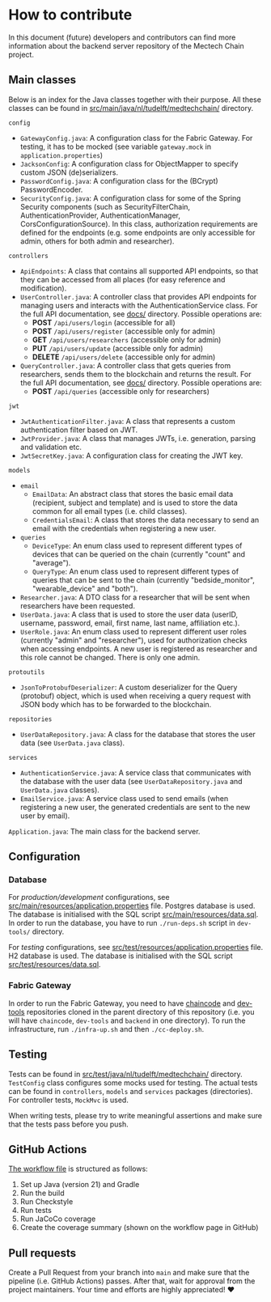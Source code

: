 # How to contribute

In this document (future) developers and contributors can find more information about the backend server repository of the Mectech Chain project.

## Main classes

Below is an index for the Java classes together with their purpose. All these classes can be found in [src/main/java/nl/tudelft/medtechchain/](src/main/java/nl/tudelft/medtechchain/) directory.

`config`
- `GatewayConfig.java`: A configuration class for the Fabric Gateway. For testing, it has to be mocked (see variable `gateway.mock` in `application.properties`)
- `JacksonConfig`: A configuration class for ObjectMapper to specify custom JSON (de)serializers.
- `PasswordConfig.java`: A configuration class for the (BCrypt) PasswordEncoder.
- `SecurityConfig.java`: A configuration class for some of the Spring Security components (such as SecurityFilterChain, AuthenticationProvider, AuthenticationManager, CorsConfigurationSource). In this class, authorization requirements are defined for the endpoints (e.g. some endpoints are only accessible for admin, others for both admin and researcher).

`controllers`
- `ApiEndpoints`: A class that contains all supported API endpoints, so that they can be accessed from all places (for easy reference and modification).
- `UserController.java`: A controller class that provides API endpoints for managing users and interacts with the AuthenticationService class. For the full API documentation, see [docs/](docs/) directory. Possible operations are:
  - **POST** `/api/users/login` (accessible for all)
  - **POST** `/api/users/register` (accessible only for admin)
  - **GET** `/api/users/researchers` (accessible only for admin)
  - **PUT** `/api/users/update` (accessible only for admin)
  - **DELETE** `/api/users/delete` (accessible only for admin)
- `QueryController.java`: A controller class that gets queries from researchers, sends them to the blockchain and returns the result. For the full API documentation, see [docs/](docs/) directory. Possible operations are:
    - **POST** `/api/queries` (accessible only for researchers)

`jwt`
- `JwtAuthenticationFilter.java`: A class that represents a custom authentication filter based on JWT.
- `JwtProvider.java`: A class that manages JWTs, i.e. generation, parsing and validation etc.
- `JwtSecretKey.java`: A configuration class for creating the JWT key.

`models`
- `email`
  - `EmailData`: An abstract class that stores the basic email data (recipient, subject and template) and is used to store the data common for all email types (i.e. child classes).
  - `CredentialsEmail`: A class that stores the data necessary to send an email with the credentials when registering a new user.
- `queries`
  - `DeviceType`: An enum class used to represent different types of devices that can be queried on the chain (currently "count" and "average").
  - `QueryType`: An enum class used to represent different types of queries that can be sent to the chain (currently "bedside_monitor", "wearable_device" and "both").
- `Researcher.java`: A DTO class for a researcher that will be sent when researchers have been requested.
- `UserData.java`: A class that is used to store the user data (userID, username, password, email, first name, last name, affiliation etc.).
- `UserRole.java`: An enum class used to represent different user roles (currently "admin" and "researcher"), used for authorization checks when accessing endpoints. A new user is registered as researcher and this role cannot be changed. There is only one admin.

`protoutils`
- `JsonToProtobufDeserializer`: A custom deserializer for the Query (protobuf) object, which is used when receiving a query request with JSON body which has to be forwarded to the blockchain.

`repositories`
- `UserDataRepository.java`: A class for the database that stores the user data (see `UserData.java` class).

`services`
- `AuthenticationService.java`: A service class that communicates with the database with the user data (see `UserDataRepository.java` and `UserData.java` classes).
- `EmailService.java`: A service class used to send emails (when registering a new user, the generated credentials are sent to the new user by email).

`Application.java`: The main class for the backend server.

## Configuration

### Database

For *production/development* configurations, see [src/main/resources/application.properties](src/main/resources/application.properties) file. Postgres database is used. The database is initialised with the SQL script [src/main/resources/data.sql](src/main/resources/data.sql). In order to run the database, you have to run `./run-deps.sh` script in `dev-tools/` directory.

For *testing* configurations, see [src/test/resources/application.properties](src/test/resources/application.properties) file. H2 database is used. The database is initialised with the SQL script [src/test/resources/data.sql](src/test/resources/data.sql).

### Fabric Gateway

In order to run the Fabric Gateway, you need to have [chaincode](https://github.com/MedTechChain/chaincode) and [dev-tools](https://github.com/MedTechChain/dev-tools) repositories cloned in the parent directory of this repository (i.e. you will have `chaincode`, `dev-tools` and `backend` in one directory). To run the infrastructure, run `./infra-up.sh` and then `./cc-deploy.sh`.

## Testing

Tests can be found in [src/test/java/nl/tudelft/medtechchain/](src/test/java/nl/tudelft/medtechchain/) directory. `TestConfig` class configures some mocks used for testing. The actual tests can be found in `controllers`, `models` and `services` packages (directories). For controller tests, `MockMvc` is used.

When writing tests, please try to write meaningful assertions and make sure that the tests pass before you push. 

## GitHub Actions

[The workflow file](.github/workflows/workflow.yml) is structured as follows:

1. Set up Java (version 21) and Gradle
2. Run the build
3. Run Checkstyle
4. Run tests
5. Run JaCoCo coverage
6. Create the coverage summary (shown on the workflow page in GitHub)

## Pull requests

Create a Pull Request from your branch into `main` and make sure that the pipeline (i.e. GitHub Actions) passes. After that, wait for approval from the project maintainers. Your time and efforts are highly appreciated! ❤️
